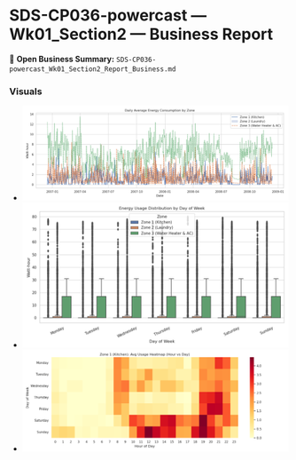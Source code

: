 # SDS-CP036-powercast — Wk01_Section2 — Business Report

🔗 **Open Business Summary:** `SDS-CP036-powercast_Wk01_Section2_Report_Business.md`

### Visuals
- ![SDS-CP036-powercast_Wk01_Section2_Plot_Daily_Line](plots/SDS-CP036-powercast_Wk01_Section2_Plot_Daily_Line.png)
- ![SDS-CP036-powercast_Wk01_Section2_Plot_Weekly_Box](plots/SDS-CP036-powercast_Wk01_Section2_Plot_Weekly_Box.png)
- ![SDS-CP036-powercast_Wk01_Section2_Plot_Heatmap_Zone1](plots/SDS-CP036-powercast_Wk01_Section2_Plot_Heatmap_Zone1.png)

